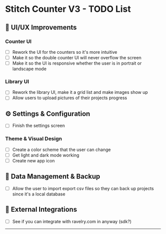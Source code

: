 # Stitch Counter V3 - TODO List

## 🎨 UI/UX Improvements

### Counter UI
- [ ] Rework the UI for the counters so it's more intuitive
- [ ] Make it so the double counter UI will never overflow the screen
- [ ] Make it so the UI is responsive whether the user is in portrait or landscape mode

### Library UI
- [ ] Rework the library UI, make it a grid list and make images show up
- [ ] Allow users to upload pictures of their projects progress

## ⚙️ Settings & Configuration
- [ ] Finish the settings screen

### Theme & Visual Design
- [ ] Create a color scheme that the user can change
- [ ] Get light and dark mode working
- [ ] Create new app icon

## 💾 Data Management & Backup
- [ ] Allow the user to import export csv files so they can back up projects since it's a local database

## 🔗 External Integrations
- [ ] See if you can integrate with ravelry.com in anyway (sdk?)

---
